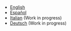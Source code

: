 * [English](en)
* [Español](es)
* [Italian](it) \(Work in progress\)
* [Deutsch](de) \(Work in progress\)


